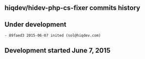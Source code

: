 hiqdev/hidev-php-cs-fixer commits history
-----------------------------------------

## Under development

    - 89faed3 2015-06-07 inited (sol@hiqdev.com)

## Development started June 7, 2015

